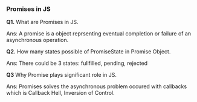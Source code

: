 ### Promises in JS
**Q1.** What are Promises in JS.
<p>Ans: A promise is a object reprsenting eventual completion or failure of an asynchronous operation. <p>

**Q2.** How many states possible of PromiseState in Promise Object.
<p>Ans: There could be 3 states: fullfilled, pending, rejected <p> 

**Q3** Why Promise plays significant role in JS.
<p>Ans: Promises solves the asynchronous problem occured with callbacks which is Callback Hell, Inversion of Control.<p>

